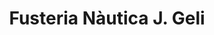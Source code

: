 ---
title: "Fusteria Nàutica J. Geli"
url: /palafrugell/fusteria-nautica-j-geli/
shop: artesanía
---